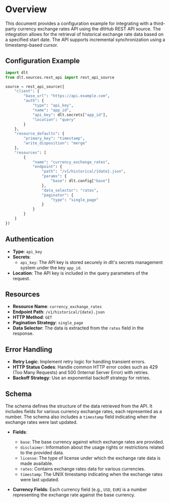 # Overview

This document provides a configuration example for integrating with a third-party currency exchange rates API using the dltHub REST API source. The integration allows for the retrieval of historical exchange rate data based on a specified start date. The API supports incremental synchronization using a timestamp-based cursor.

## Configuration Example

```python
import dlt
from dlt.sources.rest_api import rest_api_source

source = rest_api_source({
    "client": {
        "base_url": "https://api.example.com",
        "auth": {
            "type": "api_key",
            "name": "app_id",
            "api_key": dlt.secrets["app_id"],
            "location": "query"
        }
    },
    "resource_defaults": {
        "primary_key": "timestamp",
        "write_disposition": "merge"
    },
    "resources": [
        {
            "name": "currency_exchange_rates",
            "endpoint": {
                "path": "/v1/historical/{date}.json",
                "params": {
                    "base": dlt.config["base"]
                },
                "data_selector": "rates",
                "paginator": {
                    "type": "single_page"
                }
            }
        }
    ]
})
```

## Authentication

- **Type**: `api_key`
- **Secrets**: 
  - `api_key`: The API key is stored securely in dlt's secrets management system under the key `app_id`.
- **Location**: The API key is included in the query parameters of the request.

## Resources

- **Resource Name**: `currency_exchange_rates`
- **Endpoint Path**: `/v1/historical/{date}.json`
- **HTTP Method**: `GET`
- **Pagination Strategy**: `single_page`
- **Data Selector**: The data is extracted from the `rates` field in the response.

## Error Handling

- **Retry Logic**: Implement retry logic for handling transient errors.
- **HTTP Status Codes**: Handle common HTTP error codes such as 429 (Too Many Requests) and 500 (Internal Server Error) with retries.
- **Backoff Strategy**: Use an exponential backoff strategy for retries.

## Schema

The schema defines the structure of the data retrieved from the API. It includes fields for various currency exchange rates, each represented as a number. The schema also includes a `timestamp` field indicating when the exchange rates were last updated.

- **Fields**:
  - `base`: The base currency against which exchange rates are provided.
  - `disclaimer`: Information about the usage rights or restrictions related to the provided data.
  - `license`: The type of license under which the exchange rate data is made available.
  - `rates`: Contains exchange rates data for various currencies.
  - `timestamp`: The UNIX timestamp indicating when the exchange rates were last updated.

- **Currency Fields**: Each currency field (e.g., `USD`, `EUR`) is a number representing the exchange rate against the base currency.